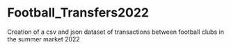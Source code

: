 # Football_Transfers2022
Creation of a csv and json dataset of transactions between football clubs in the summer market 2022
